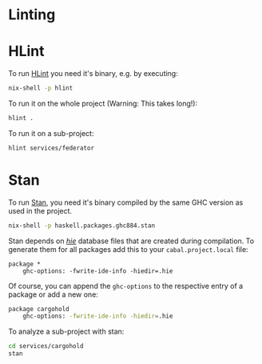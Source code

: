 # Linting

# HLint

To run [HLint](https://github.com/ndmitchell/hlint) you need it's binary, e.g.
by executing:

```sh
nix-shell -p hlint
```

To run it on the whole project (Warning: This takes long!):

```sh
hlint .
```

To run it on a sub-project:

```sh
hlint services/federator
```

# Stan

To run [Stan](https://github.com/kowainik/stan), you need it's binary compiled
by the same GHC version as used in the project.

```sh
nix-shell -p haskell.packages.ghc884.stan
```

Stan depends on [*hie*](https://www.haskell.org/ghc/blog/20190626-HIEFiles.html)
database files that are created during compilation. To generate them for all
packages add this to your `cabal.project.local` file:

```
package *
    ghc-options: -fwrite-ide-info -hiedir=.hie
```

Of course, you can append the `ghc-options` to the respective entry of a package or
add a new one:

```sh
package cargohold
    ghc-options: -fwrite-ide-info -hiedir=.hie
```

To analyze a sub-project with stan:

```sh
cd services/cargohold
stan
```
